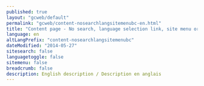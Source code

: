 ```yaml
---
published: true
layout: "gcweb/default"
permalink: "gcweb/content-nosearchlangsitemenubc-en.html"
title: "Content page - No search, language selection link, site menu or breadcrumb trail"
language: en
altLangPrefix: "content-nosearchlangsitemenubc"
dateModified: "2014-05-27"
sitesearch: false
languagetoggle: false
sitemenu: false
breadcrumb: false
description: English description / Description en anglais
---
```


